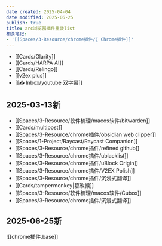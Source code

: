 ```yaml
---
date created: 2025-04-04
date modified: 2025-06-25
publish: true
title: arc浏览器插件重装list
相关笔记:
- '[[Spaces/3-Resource/chrome插件/∑ Chrome插件]]'
---
```

- [[Cards/Glarity]]
- [[Cards/HARPA AI]]
- [[Cards/Relingo]]
- [[v2ex plus]]
- [[📥 Inbox/youtube 双字幕]]

## 2025-03-13新

- [[Spaces/3-Resource/软件梳理/macos软件/bitwarden]]
- [[Cards/multipost]]
- [[Spaces/3-Resource/chrome插件/obsidian web clipper]]
- [[Spaces/1-Project/Raycast/Raycast Companion]]
- [[Spaces/3-Resource/chrome插件/refined github]]
- [[Spaces/3-Resource/chrome插件/ublacklist]]
- [[Spaces/3-Resource/chrome插件/uBlock Origin]]
- [[Spaces/3-Resource/chrome插件/V2EX Polish]]
- [[Spaces/3-Resource/chrome插件/沉浸式翻译]]
- [[Cards/tampermonkey\|篡改猴]]
- [[Spaces/3-Resource/软件梳理/macos软件/Cubox]]
- [[Spaces/3-Resource/chrome插件/沉浸式翻译]]

## 2025-06-25新

![[chrome插件.base]]
